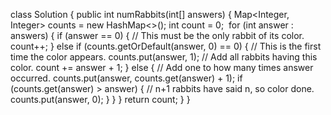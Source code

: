 class Solution {
public int numRabbits(int[] answers) {
Map<Integer, Integer> counts = new HashMap<>();
int count = 0;
​
for (int answer : answers) {
if (answer == 0) {
// This must be the only rabbit of its color.
count++;
} else if (counts.getOrDefault(answer, 0) == 0) {
// This is the first time the color appears.
counts.put(answer, 1);
// Add all rabbits having this color.
count += answer + 1;
} else {
// Add one to how many times answer occurred.
counts.put(answer, counts.get(answer) + 1);
if (counts.get(answer) > answer) {
// n+1 rabbits have said n, so color done.
counts.put(answer, 0);
}
}
}
return count;
}
}